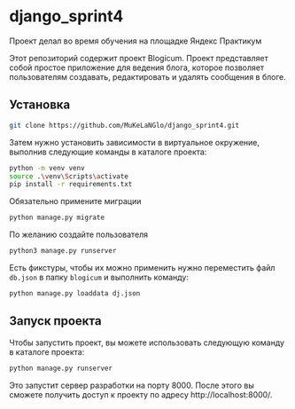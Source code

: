 # django_sprint4
Проект делал во время обучения на площадке Яндекс Практикум

Этот репозиторий содержит проект Blogicum. Проект представляет собой простое приложение для ведения блога, которое позволяет пользователям создавать, редактировать и удалять сообщения в блоге.

## Установка
```sh
git clone https://github.com/MuKeLaNGlo/django_sprint4.git
```
Затем нужно установить зависимости в виртуальное окружение, выполнив следующие команды в каталоге проекта:
```sh
python -m venv venv
source .\venv\Scripts\activate
pip install -r requirements.txt
```
Обязательно примените миграции
```sh
python manage.py migrate
```
По желанию создайте пользователя
```sh
python3 manage.py runserver
```

Есть фикстуры, чтобы их можно применить нужно переместить файл ```db.json``` в папку ```blogicum``` и выполнить команду:
```sh
python manage.py loaddata dj.json
```
## Запуск проекта
Чтобы запустить проект, вы можете использовать следующую команду в каталоге проекта:
```sh
python manage.py runserver
```
Это запустит сервер разработки на порту 8000. После этого вы сможете получить доступ к проекту по адресу http://localhost:8000/.
